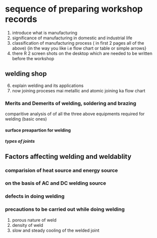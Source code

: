 # sequence of preparing workshop records
1. introduce what is manufacturing
2. significance of manufacturing in domestic and industrial life
3.  classification of manufacturing process ( in first 2 pages all of the above) {in the way you like i.e flow chart or table or simple arrows}
4.  there R 2 screen shots on the desktop which are needed to be written before the workshop
## welding shop
6.  explain welding and its applications
7.  now  joining proceses mai metallic and atomic joining ka flow chart

### Merits and Demerits of welding, soldering and brazing
comparitive analysis of of all the three above
equipments required for welding (basic ones)
#### surface preapartion for welding
##### types of joints
## Factors affecting welding and weldablity

### comparision of heat source and energy source
### on the basis of AC and DC welding source
### defects in doing welding 

### precautions to be carried out while doing welding
1. porous nature of weld
2. density of weld
3. slow and steady cooling of the welded joint






